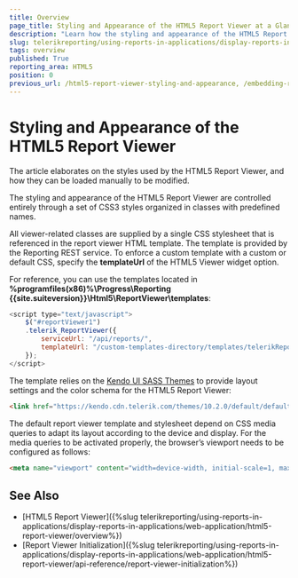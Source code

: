 ```yaml
---
title: Overview
page_title: Styling and Appearance of the HTML5 Report Viewer at a Glance
description: "Learn how the styling and appearance of the HTML5 Report Viewer can be changed in Telerik Reporting."
slug: telerikreporting/using-reports-in-applications/display-reports-in-applications/web-application/html5-report-viewer/customizing/styling-and-appearance/overview
tags: overview
published: True
reporting_area: HTML5
position: 0
previous_url: /html5-report-viewer-styling-and-appearance, /embedding-reports/display-reports-in-applications/web-application/html5-report-viewer/customizing/styling-and-appearance/
---
```


# Styling and Appearance of the HTML5 Report Viewer

The article elaborates on the styles used by the HTML5 Report Viewer, and how they can be loaded manually to be modified.

The styling and appearance of the HTML5 Report Viewer are controlled entirely through a set of CSS3 styles organized in classes with predefined names.

All viewer-related classes are supplied by a single CSS stylesheet that is referenced in the report viewer HTML template. The template is provided by the Reporting REST service. To enforce a custom template with a custom or default CSS, specify the **templateUrl** of the HTML5 Viewer widget option.

For reference, you can use the templates located in **%programfiles(x86)%\Progress\Reporting {{site.suiteversion}}\Html5\ReportViewer\templates**:

```JavaScript
<script type="text/javascript">
	$("#reportViewer1")
	.telerik_ReportViewer({
		serviceUrl: "/api/reports/",
		templateUrl: "/custom-templates-directory/templates/telerikReportViewerTemplate-{{buildversion}}.html"
	});
</script>
```

The template relies on the [Kendo UI SASS Themes](https://docs.telerik.com/kendo-ui/styles-and-layout/sass-themes/overview) to provide layout settings and the color schema for the HTML5 Report Viewer:

```HTML
<link href="https://kendo.cdn.telerik.com/themes/10.2.0/default/default-ocean-blue.css" rel="stylesheet" />
```

The default report viewer template and stylesheet depend on CSS media queries to adapt its layout according to the device and display. For the media queries to be activated properly, the browser’s viewport needs to be configured as follows:

```HTML
<meta name="viewport" content="width=device-width, initial-scale=1, maximum-scale=1" />
```

## See Also

- [HTML5 Report Viewer]({%slug telerikreporting/using-reports-in-applications/display-reports-in-applications/web-application/html5-report-viewer/overview%})
- [Report Viewer Initialization]({%slug telerikreporting/using-reports-in-applications/display-reports-in-applications/web-application/html5-report-viewer/api-reference/report-viewer-initialization%})
